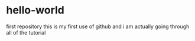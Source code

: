 # hello-world
first repository
this is my first use of github and i am actually going through all of the tutorial
